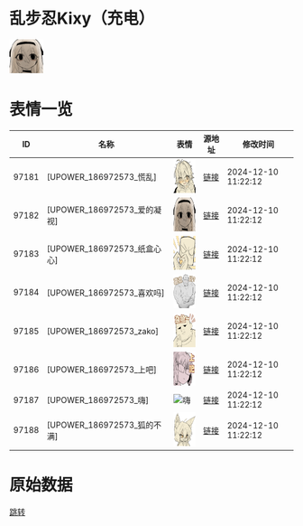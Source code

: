 # 乱步忍Kixy（充电）

<img src="./cover.png" height="60" alt="cover" />

# 表情一览

|ID|名称|表情|源地址|修改时间|
|----|----|----|----|----|
|97181|[UPOWER_186972573_慌乱]|<img src="./pic/097181_%5BUPOWER_186972573_慌乱%5D.png" height="60" alt="慌乱"/>|[链接](https://i0.hdslb.com/bfs/garb/389b3829625770262afb274f42028e2255ec3258.png)|2024-12-10 11:22:12|
|97182|[UPOWER_186972573_爱的凝视]|<img src="./pic/097182_%5BUPOWER_186972573_爱的凝视%5D.png" height="60" alt="爱的凝视"/>|[链接](https://i0.hdslb.com/bfs/garb/ad81b4788011d7d4252ebc261aeae4e7cfc2ea92.png)|2024-12-10 11:22:12|
|97183|[UPOWER_186972573_纸盒心心]|<img src="./pic/097183_%5BUPOWER_186972573_纸盒心心%5D.png" height="60" alt="纸盒心心"/>|[链接](https://i0.hdslb.com/bfs/garb/b933cc74f6a37cceff0a3c033d4cb487b4c9eea1.png)|2024-12-10 11:22:12|
|97184|[UPOWER_186972573_喜欢吗]|<img src="./pic/097184_%5BUPOWER_186972573_喜欢吗%5D.png" height="60" alt="喜欢吗"/>|[链接](https://i0.hdslb.com/bfs/garb/ab6165c95b47b7ef53e9cd7a34250abcc62b1761.png)|2024-12-10 11:22:12|
|97185|[UPOWER_186972573_zako]|<img src="./pic/097185_%5BUPOWER_186972573_zako%5D.png" height="60" alt="zako"/>|[链接](https://i0.hdslb.com/bfs/garb/d943551bbff5c9d038a2d20d7a5e4f90cab998da.png)|2024-12-10 11:22:12|
|97186|[UPOWER_186972573_上吧]|<img src="./pic/097186_%5BUPOWER_186972573_上吧%5D.png" height="60" alt="上吧"/>|[链接](https://i0.hdslb.com/bfs/garb/a0d7c3285a28ec383efb0f89e2203cb2fd5a3ecd.png)|2024-12-10 11:22:12|
|97187|[UPOWER_186972573_嗨]|<img src="./pic/097187_%5BUPOWER_186972573_嗨%5D.png" height="60" alt="嗨"/>|[链接](https://i0.hdslb.com/bfs/garb/602ed182b24e9e13dabd09caa6e9dc5280aa2dae.png)|2024-12-10 11:22:12|
|97188|[UPOWER_186972573_狐的不满]|<img src="./pic/097188_%5BUPOWER_186972573_狐的不满%5D.png" height="60" alt="狐的不满"/>|[链接](https://i0.hdslb.com/bfs/garb/ffaaeae12128756b56721ae053faceface2f6652.png)|2024-12-10 11:22:12|

# 原始数据

[跳转](./raw.json)

